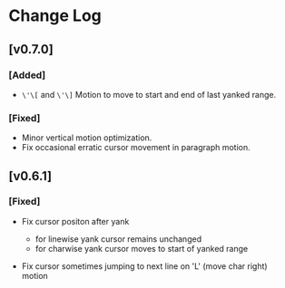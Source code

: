 # Change Log

## [v0.7.0]

### [Added]

- `\'\[` and `\'\]` Motion to move to start and end of last yanked range.

### [Fixed]

- Minor vertical motion optimization.
- Fix occasional erratic cursor movement in paragraph motion.

## [v0.6.1]

### [Fixed]

- Fix cursor positon after yank

  - for linewise yank cursor remains unchanged
  - for charwise yank cursor moves to start of yanked range

- Fix cursor sometimes jumping to next line on 'L' (move char right) motion
